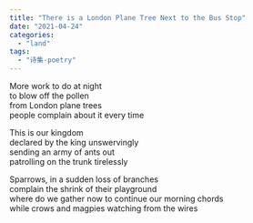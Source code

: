 ```yaml
---
title: "There is a London Plane Tree Next to the Bus Stop"
date: "2021-04-24"
categories: 
  - "land"
tags: 
  - "诗集-poetry"
---
```


More work to do at night  
to blow off the pollen  
from London plane trees  
people complain about it every time  
  
This is our kingdom  
declared by the king unswervingly  
sending an army of ants out  
patrolling on the trunk tirelessly  
  
Sparrows, in a sudden loss of branches  
complain the shrink of their playground  
where do we gather now to continue our morning chords  
while crows and magpies watching from the wires
